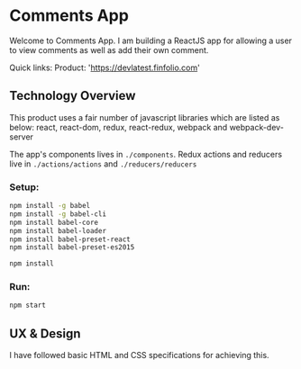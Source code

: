 # Comments App

Welcome to Comments App. I am building a ReactJS app for allowing a user to view comments as well as add their own comment.

Quick links:
Product: 'https://devlatest.finfolio.com'
 
## Technology Overview

This product uses a fair number of javascript libraries which are listed as below: 
react, react-dom, redux, react-redux, webpack and webpack-dev-server

The app's components lives in `./components`. Redux actions and reducers live in `./actions/actions` and `./reducers/reducers`

### Setup:
```bash
npm install -g babel
npm install -g babel-cli
npm install babel-core
npm install babel-loader
npm install babel-preset-react
npm install babel-preset-es2015
```

```bash
npm install
```

### Run:
```bash
npm start
```

## UX & Design
I have followed basic HTML and CSS specifications for achieving this.